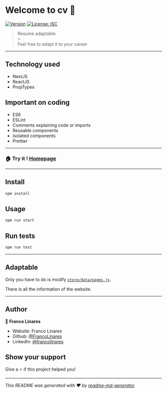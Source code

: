 # Welcome to cv 👋

[![Version](https://img.shields.io/npm/v/cv.svg)](https://www.npmjs.com/package/cv)
[![License: ISC](https://img.shields.io/badge/License-ISC-yellow.svg)](#)

> Resume adaptable
> <br /> > <br />
> Feel free to adapt it to your career

---

## Technology used

- NextJS
- ReactJS
- PropTypes

## Important on coding

- ES6
- ESLint
- Comments explaining code or imports
- Reusable components
- Isolated components
- Prettier

---

### 🏠 Try it ! [Homepage](https://resume-eight-eosin.vercel.app/)

---

## Install

```sh
npm install
```

## Usage

```sh
npm run start
```

## Run tests

```sh
npm run test
```

---

## Adaptable

Only you have to do is modify [`store/data/pages.js`](store/data/pages.js/).

There is all the information of the website.

---

## Author

👤 **Franco Linares**

- Website: Franco Linares
- Github: [@FrancoLinares](https://github.com/FrancoLinares)
- LinkedIn: [@francolinares](https://linkedin.com/in/francolinares)

## Show your support

Give a ⭐️ if this project helped you!

---

_This README was generated with ❤️ by [readme-md-generator](https://github.com/kefranabg/readme-md-generator)_
